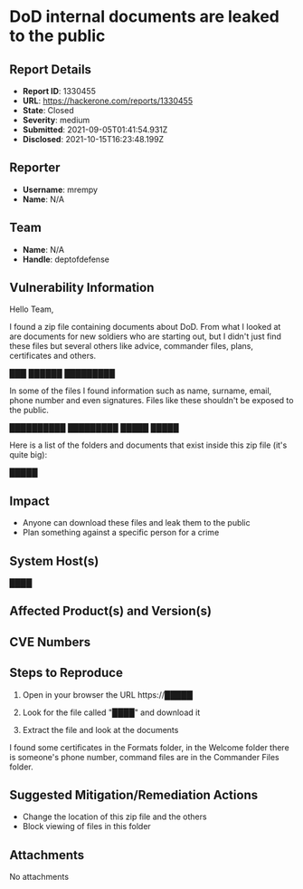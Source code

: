 # DoD internal documents are leaked to the public

## Report Details
- **Report ID**: 1330455
- **URL**: https://hackerone.com/reports/1330455
- **State**: Closed
- **Severity**: medium
- **Submitted**: 2021-09-05T01:41:54.931Z
- **Disclosed**: 2021-10-15T16:23:48.199Z

## Reporter
- **Username**: mrempy
- **Name**: N/A

## Team
- **Name**: N/A
- **Handle**: deptofdefense

## Vulnerability Information
Hello Team,

I found a zip file containing documents about DoD. From what I looked at are documents for new soldiers who are starting out, but I didn't just find these files but several others like advice, commander files, plans, certificates and others.

███
██████
█████████

In some of the files I found information such as name, surname, email, phone number and even signatures. Files like these shouldn't be exposed to the public.

██████████
█████████
█████
█████

Here is a list of the folders and documents that exist inside this zip file (it's quite big):

█████

## Impact

* Anyone can download these files and leak them to the public
* Plan something against a specific person for a crime

## System Host(s)
████

## Affected Product(s) and Version(s)


## CVE Numbers


## Steps to Reproduce
1. Open in your browser the URL https://█████

2. Look for the file called "████" and download it

3. Extract the file and look at the documents

I found some certificates in the Formats folder, in the Welcome folder there is someone's phone number, command files are in the Commander Files folder.

## Suggested Mitigation/Remediation Actions
* Change the location of this zip file and the others
* Block viewing of files in this folder



## Attachments
No attachments

